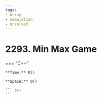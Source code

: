 ```yaml
---
tags:
- Array
- Simulation
- Unsolved
---
```



# 2293. Min Max Game

=== "C++"

    **Time:** O()

    **Space:** O()

    ``` c++
    ```